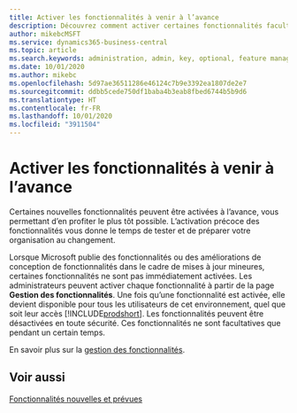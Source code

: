 ```yaml
---
title: Activer les fonctionnalités à venir à l’avance
description: Découvrez comment activer certaines fonctionnalités facultatives avant qu’elles ne deviennent obligatoires.
author: mikebcMSFT
ms.service: dynamics365-business-central
ms.topic: article
ms.search.keywords: administration, admin, key, optional, feature management, early access, preview
ms.date: 10/01/2020
ms.author: mikebc
ms.openlocfilehash: 5d97ae36511286e46124c7b9e3392ea1807de2e7
ms.sourcegitcommit: ddbb5cede750df1baba4b3eab8fbed6744b5b9d6
ms.translationtype: HT
ms.contentlocale: fr-FR
ms.lasthandoff: 10/01/2020
ms.locfileid: "3911504"
---
```

# <a name="enabling-upcoming-features-ahead-of-time"></a>Activer les fonctionnalités à venir à l’avance

Certaines nouvelles fonctionnalités peuvent être activées à l’avance, vous permettant d’en profiter le plus tôt possible. L’activation précoce des fonctionnalités vous donne le temps de tester et de préparer votre organisation au changement.

Lorsque Microsoft publie des fonctionnalités ou des améliorations de conception de fonctionnalités dans le cadre de mises à jour mineures, certaines fonctionnalités ne sont pas immédiatement activées. Les administrateurs peuvent activer chaque fonctionnalité à partir de la page **Gestion des fonctionnalités**. Une fois qu’une fonctionnalité est activée, elle devient disponible pour tous les utilisateurs de cet environnement, quel que soit leur accès [!INCLUDE[prodshort](includes/prodshort.md)]. Les fonctionnalités peuvent être désactivées en toute sécurité. Ces fonctionnalités ne sont facultatives que pendant un certain temps.

En savoir plus sur la [gestion des fonctionnalités](/dynamics365/business-central/dev-itpro/administration/feature-management).  

## <a name="see-also"></a>Voir aussi

[Fonctionnalités nouvelles et prévues](https://aka.ms/Dynamics365ReleasePlan)  
